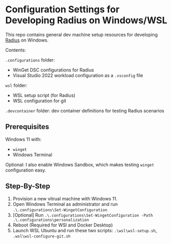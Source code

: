 # Configuration Settings for Developing Radius on Windows/WSL

This repo contains general dev machine setup resources for developing [Radius](https://github.com/radius-project/) on Windows.

Contents:

`.configurations` folder:

- WinGet DSC configurations for Radius
- Visual Studio 2022 workload configuration as a `.vsconfig` file

`wsl` folder:

- WSL setup script (for Radius)
- WSL configuration for git

`.devcontainer` folder: dev container definitions for testing Radius scenarios 

## Prerequisites

Windows 11 with:

- `winget`
- Windows Terminal

Optional: I also enable Windows Sandbox, which makes testing `winget` configuration easy.

## Step-By-Step

1. Provision a new vitrual machine with Windows 11.
1. Open Windows Terminal as administrator and run `.\.configurations\Set-WingetConfiguration`
1. [Optional] Run `.\.configurations\Set-WingetConfiguration -Path .\.configurations\personalization`
1. Reboot (Required for WSl and Docker Desktop)
1. Launch WSL Ubuntu and run these two scripts: `.\wsl\wsl-setup.sh`, `.wsl\wsl-configure-git.sh`
